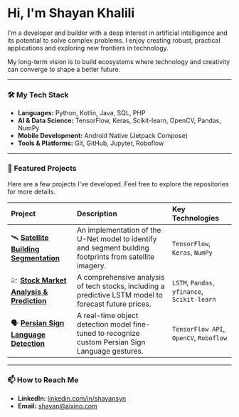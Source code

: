 # Hi, I'm Shayan Khalili

I'm a developer and builder with a deep interest in artificial intelligence and its potential to solve complex problems. I enjoy creating robust, practical applications and exploring new frontiers in technology.

My long-term vision is to build ecosystems where technology and creativity can converge to shape a better future.

---

### 🛠️ My Tech Stack

-   **Languages:** Python, Kotlin, Java, SQL, PHP
-   **AI & Data Science:** TensorFlow, Keras, Scikit-learn, OpenCV, Pandas, NumPy
-   **Mobile Development:** Android Native (Jetpack Compose)
-   **Tools & Platforms:** Git, GitHub, Jupyter, Roboflow

---

### 🔬 Featured Projects

Here are a few projects I've developed. Feel free to explore the repositories for more details.

| Project | Description | Key Technologies |
| :--- | :--- | :--- |
| 🛰️ **[Satellite Building Segmentation](https://github.com/shayansyn/Satellite-Building-Segmentation)** | An implementation of the U-Net model to identify and segment building footprints from satellite imagery. | `TensorFlow`, `Keras`, `NumPy` |
| 💹 **[Stock Market Analysis & Prediction](https://github.com/shayansyn/Stock-Market-LSTM-Analysis)** | A comprehensive analysis of tech stocks, including a predictive LSTM model to forecast future prices. | `LSTM`, `Pandas`, `yfinance`, `Scikit-learn` |
| 🗣️ **[Persian Sign Language Detection](https://github.com/shayansyn/Persian-Sign-Language-Detection)** | A real-time object detection model fine-tuned to recognize custom Persian Sign Language gestures. | `TensorFlow API`, `OpenCV`, `Roboflow` |

---

### 📫 How to Reach Me
-   **LinkedIn:** [linkedin.com/in/shayansyn](https://www.linkedin.com/in/shayankhalili/)
-   **Email:** [shayan@aixino.com](mailto:shayan@aixino.com)
